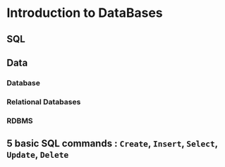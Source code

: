 # Introduction to DataBases
## SQL
## Data
### Database  
### Relational Databases  
### RDBMS  
## 5 basic SQL commands : `Create`, `Insert`, `Select`, `Update`, `Delete`
